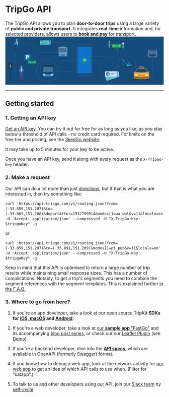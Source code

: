 # TripGo API

The TripGo API allows you to plan **door-to-door trips** using a large variety of **public and private transport.** It integrates **real-time** information and, for selected providers, allows users to **book and pay** for transport.
![All-transports](img/tripgo-api-all-trasport@2x-100.jpg)

---

## Getting started

### 1. Getting an API key

[Get an API key](https://tripgo.3scale.net/signup?plan_ids[]=2357355863999). You can try it out for free for as long as you like, as you stay below a threshold of API calls - no credit card required. For limits on the free tier and pricing, see the [SkedGo website](https://skedgo.com/en/tripgo-api/pricing/).

It may take up to 5 minutes for your key to be active.

Once you have an API key, send it along with every request as the `X-TripGo-Key` header.

### 2. Make a request

Our API can do a lot more than just [directions](https://developer.tripgo.com/#tag/Routing%2Fpaths%2F~1routing.json%2Fget), but if that is what you are interested in, then try something like:

```
curl 'https://api.tripgo.com/v1/routing.json?from=(-33.859,151.207)&to=(-33.863,151.208)&departAfter=1532799914&modes[]=wa_wal&v=11&locale=en' -H 'Accept: application/json' --compressed -H "X-TripGo-Key: $tripgoKey" -g
```

or 

```
curl 'https://api.tripgo.com/v1/routing.json?from=(-33.859,151.207)&to=(-33.891,151.209)&modes[]=pt_pub&v=11&locale=en' -H 'Accept: application/json' --compressed -H "X-TripGo-Key: $tripgoKey" -g
```

Keep in mind that this API is optimised to return a large number of trip results while maintaining small response sizes. This has a number of complications. Notably, to get a trip's segments you need to combine the segment references with the segment templates. This is explained further [in the F.A.Q.](faq/#trips-groups-frequencies-and-templates).

### 3. Where to go from here?

1. If you're an app developer, take a look at our open source TripKit **SDKs for [iOS, macOS](https://github.com/skedgo/tripkit-ios) and [Android](https://github.com/skedgo/tripkit-android)**.

2. If you're a web developer, take a look at [our **sample app** "FastGo"](https://github.com/skedgo/fastgo-react-native) and its accompanying [blog post series](https://skedgo.com/en/fastgo-tripgo-api-sample-app-using-react-native-part-1/), or check out our [Leaflet Plugin](https://github.com/skedgo/leaflet.tripgo.routing) (see [Demo](https://skedgo.github.io/leaflet.tripgo.routing/)).

3. If you're a backend developer, dive into the [**API specs**](https://developer.tripgo.com/specs), which are available in OpenAPI (formerly Swagger) format. <!-- 4. Continue reading with our [in-depth **guides**](guides). -->

4. If you know how to debug a web app, look at the network activity for [our web app](https://tripgo.com/) to get an idea of which API calls to use when.  (Filter for "satapp".)

5. To talk to us and other developers using our API, join our [Slack team](http://slack.tripgo.com/) by [self-invite](http://slackin.tripgo.com/).
